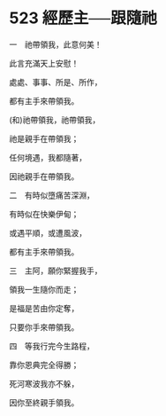 # 523 經歷主──跟隨祂

一　祂帶領我，此意何美！

此言充滿天上安慰！

處處、事事、所是、所作，

都有主手來帶領我。

(和)祂帶領我，祂帶領我，

祂是親手在帶領我；

任何境遇，我都隨著，

因祂親手在帶領我。

二　有時似墮痛苦深淵，

有時似在快樂伊甸；

或遇平順，或遭風波，

都有主手來帶領我。

三　主阿，願你緊握我手，

領我一生隨你而走；

是福是苦由你定奪，

只要你手來帶領我。

四　等我行完今生路程，

靠你恩典完全得勝；

死河寒波我亦不躲，

因你至終親手領我。

